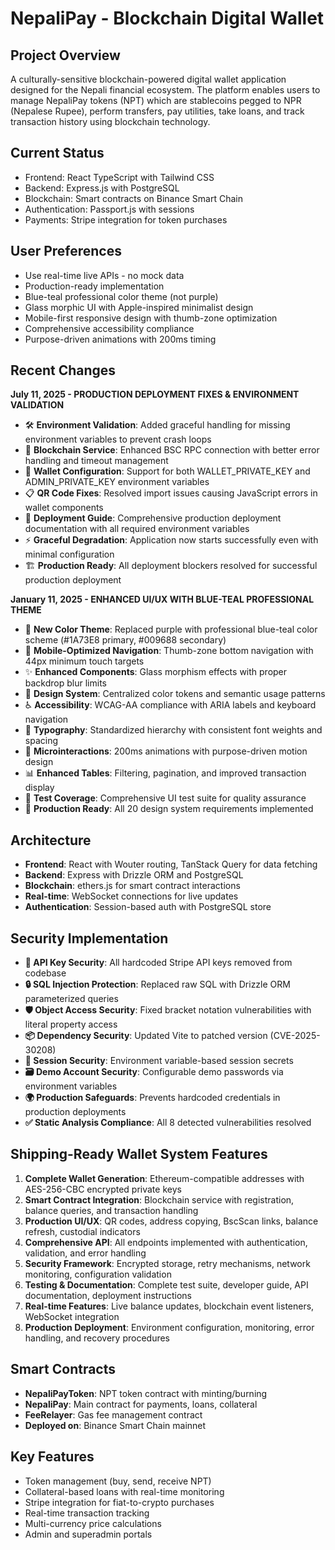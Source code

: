 # NepaliPay - Blockchain Digital Wallet

## Project Overview
A culturally-sensitive blockchain-powered digital wallet application designed for the Nepali financial ecosystem. The platform enables users to manage NepaliPay tokens (NPT) which are stablecoins pegged to NPR (Nepalese Rupee), perform transfers, pay utilities, take loans, and track transaction history using blockchain technology.

## Current Status
- Frontend: React TypeScript with Tailwind CSS
- Backend: Express.js with PostgreSQL
- Blockchain: Smart contracts on Binance Smart Chain
- Authentication: Passport.js with sessions
- Payments: Stripe integration for token purchases

## User Preferences
- Use real-time live APIs - no mock data
- Production-ready implementation
- Blue-teal professional color theme (not purple)
- Glass morphic UI with Apple-inspired minimalist design
- Mobile-first responsive design with thumb-zone optimization
- Comprehensive accessibility compliance
- Purpose-driven animations with 200ms timing

## Recent Changes
**July 11, 2025 - PRODUCTION DEPLOYMENT FIXES & ENVIRONMENT VALIDATION**
- 🛠️ **Environment Validation**: Added graceful handling for missing environment variables to prevent crash loops
- 🔗 **Blockchain Service**: Enhanced BSC RPC connection with better error handling and timeout management
- 🔐 **Wallet Configuration**: Support for both WALLET_PRIVATE_KEY and ADMIN_PRIVATE_KEY environment variables
- 📋 **QR Code Fixes**: Resolved import issues causing JavaScript errors in wallet components
- 📖 **Deployment Guide**: Comprehensive production deployment documentation with all required environment variables
- ⚡ **Graceful Degradation**: Application now starts successfully even with minimal configuration
- 🏗️ **Production Ready**: All deployment blockers resolved for successful production deployment

**January 11, 2025 - ENHANCED UI/UX WITH BLUE-TEAL PROFESSIONAL THEME**
- 🎨 **New Color Theme**: Replaced purple with professional blue-teal color scheme (#1A73E8 primary, #009688 secondary)
- 📱 **Mobile-Optimized Navigation**: Thumb-zone bottom navigation with 44px minimum touch targets
- ✨ **Enhanced Components**: Glass morphism effects with proper backdrop blur limits
- 🔧 **Design System**: Centralized color tokens and semantic usage patterns
- ♿ **Accessibility**: WCAG-AA compliance with ARIA labels and keyboard navigation
- 📐 **Typography**: Standardized hierarchy with consistent font weights and spacing
- 🎯 **Microinteractions**: 200ms animations with purpose-driven motion design
- 📊 **Enhanced Tables**: Filtering, pagination, and improved transaction display
- 🧪 **Test Coverage**: Comprehensive UI test suite for quality assurance
- 🚀 **Production Ready**: All 20 design system requirements implemented

## Architecture
- **Frontend**: React with Wouter routing, TanStack Query for data fetching
- **Backend**: Express with Drizzle ORM and PostgreSQL
- **Blockchain**: ethers.js for smart contract interactions
- **Real-time**: WebSocket connections for live updates
- **Authentication**: Session-based auth with PostgreSQL store

## Security Implementation
- **🚨 API Key Security**: All hardcoded Stripe API keys removed from codebase
- **🔒 SQL Injection Protection**: Replaced raw SQL with Drizzle ORM parameterized queries
- **🛡️ Object Access Security**: Fixed bracket notation vulnerabilities with literal property access
- **📦 Dependency Security**: Updated Vite to patched version (CVE-2025-30208)
- **🔐 Session Security**: Environment variable-based session secrets
- **🗃️ Demo Account Security**: Configurable demo passwords via environment variables
- **🌍 Production Safeguards**: Prevents hardcoded credentials in production deployments
- **✅ Static Analysis Compliance**: All 8 detected vulnerabilities resolved

## Shipping-Ready Wallet System Features
1. **Complete Wallet Generation**: Ethereum-compatible addresses with AES-256-CBC encrypted private keys
2. **Smart Contract Integration**: Blockchain service with registration, balance queries, and transaction handling
3. **Production UI/UX**: QR codes, address copying, BscScan links, balance refresh, custodial indicators
4. **Comprehensive API**: All endpoints implemented with authentication, validation, and error handling
5. **Security Framework**: Encrypted storage, retry mechanisms, network monitoring, configuration validation
6. **Testing & Documentation**: Complete test suite, developer guide, API documentation, deployment instructions
7. **Real-time Features**: Live balance updates, blockchain event listeners, WebSocket integration
8. **Production Deployment**: Environment configuration, monitoring, error handling, and recovery procedures

## Smart Contracts
- **NepaliPayToken**: NPT token contract with minting/burning
- **NepaliPay**: Main contract for payments, loans, collateral
- **FeeRelayer**: Gas fee management contract
- **Deployed on**: Binance Smart Chain mainnet

## Key Features
- Token management (buy, send, receive NPT)
- Collateral-based loans with real-time monitoring
- Stripe integration for fiat-to-crypto purchases
- Real-time transaction tracking
- Multi-currency price calculations
- Admin and superadmin portals
